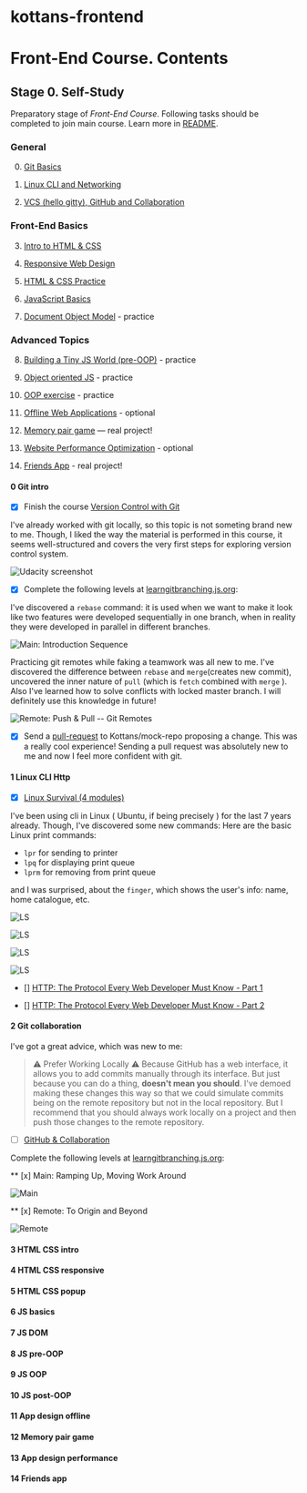 # kottans-frontend

# Front-End Course. Contents

## Stage 0. Self-Study

Preparatory stage of _Front-End Course_. Following tasks should be completed
to join main course. Learn more in [README](README.md).

### General
0. [Git Basics](#0-git-intro)
 
1. [Linux CLI and Networking](#1-linux-cli-http)
 
2. [VCS (hello gitty), GitHub and Collaboration](#2-git-collaboration)

### Front-End Basics
3. [Intro to HTML & CSS](#3-html-css-intro)
 
4. [Responsive Web Design](#4-html-css-responsive)
 
5. [HTML & CSS Practice](#5-html-css-popup)
 
6. [JavaScript Basics](#6-js-basics)
 
7. [Document Object Model](#7-js-dom) - practice

### Advanced Topics
8. [Building a Tiny JS World (pre-OOP)](#8-js-pre-oop) - practice
 
9. [Object oriented JS](#9-js-oop) - practice
 
10. [OOP exercise](#10-js-post-oop) - practice
 
11. [Offline Web Applications](#11-app-design-offline) - optional

12. [Memory pair game](#12-memory-pair-game) — real project!

13. [Website Performance Optimization](#13-app-design-performance) - optional

14. [Friends App](#14-friends-app) - real project!

#### 0 Git intro

* [x] Finish the course [Version Control with Git](https://classroom.udacity.com/courses/ud123)

I've already worked with git locally, so this topic is not someting brand new to me. Though, I liked the way the material is performed in this course, it seems well-structured and covers the very first steps for exploring version control system.

![Udacity screenshot](task0/01.jpg)

* [x] Complete the following levels at [learngitbranching.js.org](https://learngitbranching.js.org):

I've discovered a ```rebase``` command: it is used when we want to make it look like two features were developed sequentially in one branch, when in reality they were developed in parallel in different branches.

![Main: Introduction Sequence](task0/02.jpg)

Practicing git remotes while faking a teamwork was all new to me. I've discovered the difference between ```rebase``` and ```merge```(creates new commit), uncovered the inner nature of ```pull``` (which is ```fetch``` combined with ```merge``` ). Also I've learned how to solve conflicts with locked master branch. I will definitely use this knowledge in future!

![Remote: Push & Pull -- Git Remotes](task0/03.jpg)

* [x] Send a [pull-request](https://github.com/kottans/mock-repo/pull/553) to Kottans/mock-repo proposing a change.
This was a really cool experience! Sending a pull request was absolutely new to me and now I feel more confident with git.

#### 1 Linux CLI Http

* [x] [Linux Survival (4 modules)](https://linuxsurvival.com/linux-tutorial-introduction/)

I've been using cli in Linux ( Ubuntu, if being precisely ) for the last 7 years already. Though, I've discovered some new  commands:
Here are the basic Linux print commands:
- ```lpr``` for sending to printer
- ```lpq```  for displaying print queue
- ```lprm``` for removing from print queue

and I was surprised, about the ```finger```, which shows the user's info: name, home catalogue, etc.

![LS](task1/1.jpg)

![LS](task1/2.jpg)

![LS](task1/3.jpg)

![LS](task1/4.jpg)

* [] [HTTP: The Protocol Every Web Developer Must Know - Part 1](https://code.tutsplus.com/tutorials/http-the-protocol-every-web-developer-must-know-part-1--net-31177)

* [] [HTTP: The Protocol Every Web Developer Must Know - Part 2](https://code.tutsplus.com/tutorials/http-the-protocol-every-web-developer-must-know-part-2--net-31155)

#### 2 Git collaboration
I've got a great advice, which was new to me:

> ⚠️ Prefer Working Locally ⚠️
> Because GitHub has a web interface, it allows you to add commits manually through its interface. But just because you can do a thing, **doesn't mean you should**. I've demoed making these changes this way so that we could simulate commits being on the remote repository but not in the local repository. But I recommend that you should always work locally on a project and then push those changes to the remote repository.

* [ ] [GitHub & Collaboration](https://classroom.udacity.com/courses/ud456)

Complete the following levels at [learngitbranching.js.org](https://learngitbranching.js.org):

** [x] Main: Ramping Up, Moving Work Around

![Main](task2/1.jpg)

** [x] Remote: To Origin and Beyond

![Remote](task2/2.jpg)

#### 3 HTML CSS intro

#### 4 HTML CSS responsive

#### 5 HTML CSS popup

#### 6 JS basics

#### 7 JS DOM

#### 8 JS pre-OOP

#### 9 JS OOP

#### 10 JS post-OOP

#### 11 App design offline

#### 12 Memory pair game

#### 13 App design performance

#### 14 Friends app
